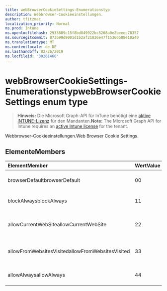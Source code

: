 ```yaml
---
title: webBrowserCookieSettings-Enumerationstyp
description: Webbrowser-Cookieeinstellungen.
author: tfitzmac
localization_priority: Normal
ms.prod: Intune
ms.openlocfilehash: 2933889c15f8bd849922bc5268a0e2beeec78357
ms.sourcegitcommit: 873b99d9001d1b2af21836e47f15360b08e10a40
ms.translationtype: MT
ms.contentlocale: de-DE
ms.lasthandoff: 02/26/2019
ms.locfileid: "30261460"
---
```

# <a name="webbrowsercookiesettings-enum-type"></a><span data-ttu-id="b3713-103">webBrowserCookieSettings-Enumerationstyp</span><span class="sxs-lookup"><span data-stu-id="b3713-103">webBrowserCookieSettings enum type</span></span>

> <span data-ttu-id="b3713-104">**Hinweis:** Die Microsoft Graph-API für InTune benötigt eine [aktive INTUNE-Lizenz](https://go.microsoft.com/fwlink/?linkid=839381) für den Mandanten.</span><span class="sxs-lookup"><span data-stu-id="b3713-104">**Note:** The Microsoft Graph API for Intune requires an [active Intune license](https://go.microsoft.com/fwlink/?linkid=839381) for the tenant.</span></span>

<span data-ttu-id="b3713-105">Webbrowser-Cookieeinstellungen.</span><span class="sxs-lookup"><span data-stu-id="b3713-105">Web Browser Cookie Settings.</span></span>

## <a name="members"></a><span data-ttu-id="b3713-106">Elemente</span><span class="sxs-lookup"><span data-stu-id="b3713-106">Members</span></span>
|<span data-ttu-id="b3713-107">Element</span><span class="sxs-lookup"><span data-stu-id="b3713-107">Member</span></span>|<span data-ttu-id="b3713-108">Wert</span><span class="sxs-lookup"><span data-stu-id="b3713-108">Value</span></span>|<span data-ttu-id="b3713-109">Beschreibung</span><span class="sxs-lookup"><span data-stu-id="b3713-109">Description</span></span>|
|:---|:---|:---|
|<span data-ttu-id="b3713-110">browserDefault</span><span class="sxs-lookup"><span data-stu-id="b3713-110">browserDefault</span></span>|<span data-ttu-id="b3713-111">0</span><span class="sxs-lookup"><span data-stu-id="b3713-111">0</span></span>|<span data-ttu-id="b3713-112">Browser-Standardwert, keine Absicht.</span><span class="sxs-lookup"><span data-stu-id="b3713-112">Browser default value, no intent.</span></span>|
|<span data-ttu-id="b3713-113">blockAlways</span><span class="sxs-lookup"><span data-stu-id="b3713-113">blockAlways</span></span>|<span data-ttu-id="b3713-114">1</span><span class="sxs-lookup"><span data-stu-id="b3713-114">1</span></span>|<span data-ttu-id="b3713-115">Cookies immer blockieren.</span><span class="sxs-lookup"><span data-stu-id="b3713-115">Always block cookies.</span></span>|
|<span data-ttu-id="b3713-116">allowCurrentWebSite</span><span class="sxs-lookup"><span data-stu-id="b3713-116">allowCurrentWebSite</span></span>|<span data-ttu-id="b3713-117">2</span><span class="sxs-lookup"><span data-stu-id="b3713-117">2</span></span>|<span data-ttu-id="b3713-118">Cookies von der aktuellen Website zulassen.</span><span class="sxs-lookup"><span data-stu-id="b3713-118">Allow cookies from current Web site.</span></span>|
|<span data-ttu-id="b3713-119">allowFromWebsitesVisited</span><span class="sxs-lookup"><span data-stu-id="b3713-119">allowFromWebsitesVisited</span></span>|<span data-ttu-id="b3713-120">3</span><span class="sxs-lookup"><span data-stu-id="b3713-120">3</span></span>|<span data-ttu-id="b3713-121">Cookies von besuchten Websites zulassen.</span><span class="sxs-lookup"><span data-stu-id="b3713-121">Allow Cookies from websites visited.</span></span>|
|<span data-ttu-id="b3713-122">allowAlways</span><span class="sxs-lookup"><span data-stu-id="b3713-122">allowAlways</span></span>|<span data-ttu-id="b3713-123">4</span><span class="sxs-lookup"><span data-stu-id="b3713-123">4</span></span>|<span data-ttu-id="b3713-124">Cookies immer zulassen.</span><span class="sxs-lookup"><span data-stu-id="b3713-124">Always allow cookies.</span></span>|




